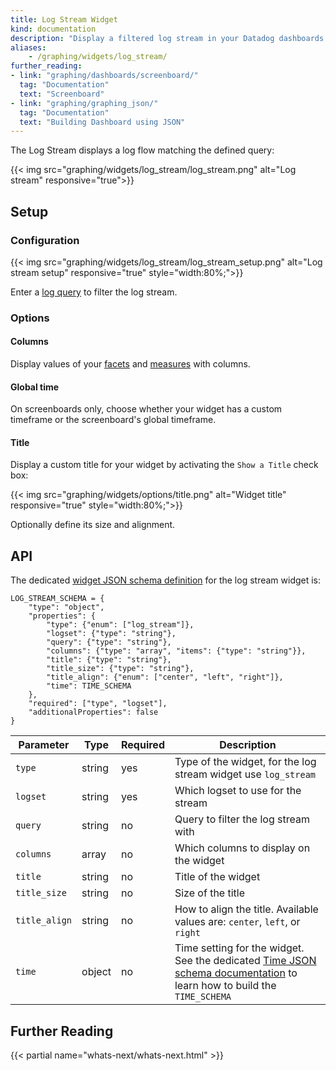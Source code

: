 ```yaml
---
title: Log Stream Widget
kind: documentation
description: "Display a filtered log stream in your Datadog dashboards."
aliases:
    - /graphing/widgets/log_stream/
further_reading:
- link: "graphing/dashboards/screenboard/"
  tag: "Documentation"
  text: "Screenboard"
- link: "graphing/graphing_json/"
  tag: "Documentation"
  text: "Building Dashboard using JSON"
---
```


The Log Stream displays a log flow matching the defined query:

{{< img src="graphing/widgets/log_stream/log_stream.png" alt="Log stream" responsive="true">}}

## Setup
### Configuration

{{< img src="graphing/widgets/log_stream/log_stream_setup.png" alt="Log stream setup" responsive="true" style="width:80%;">}}

Enter a [log query][1] to filter the log stream.

### Options
#### Columns

Display values of your [facets][2] and [measures][3] with columns.

#### Global time

On screenboards only, choose whether your widget has a custom timeframe or the screenboard's global timeframe.

#### Title

Display a custom title for your widget by activating the `Show a Title` check box:

{{< img src="graphing/widgets/options/title.png" alt="Widget title" responsive="true" style="width:80%;">}}

Optionally define its size and alignment.

## API

The dedicated [widget JSON schema definition][4] for the log stream widget is:

```
LOG_STREAM_SCHEMA = {
    "type": "object",
    "properties": {
        "type": {"enum": ["log_stream"]},
        "logset": {"type": "string"},
        "query": {"type": "string"},
        "columns": {"type": "array", "items": {"type": "string"}},
        "title": {"type": "string"},
        "title_size": {"type": "string"},
        "title_align": {"enum": ["center", "left", "right"]},
        "time": TIME_SCHEMA
    },
    "required": ["type", "logset"],
    "additionalProperties": false
}
```

| Parameter  | Type            | Required | Description                                                                                                                                                  |
| ------     | -----           | -----    | -----                                                                                                                                                        |
| `type`| string|yes|Type of the widget, for the log stream widget use `log_stream`|
|`logset`|string|yes|Which logset to use for the stream|
|`query`|string|no|Query to filter the log stream with|
|`columns`|array|no|Which columns to display on the widget|
|`title`|string|no|Title of the widget|
|`title_size`|string|no|Size of the title|
|`title_align`|string|no|How to align the title. Available values are: `center`, `left`, or `right`
|`time`|object|no|Time setting for the widget. See the dedicated [Time JSON schema documentation][5] to learn how to build the `TIME_SCHEMA`


## Further Reading

{{< partial name="whats-next/whats-next.html" >}}

[1]: /logs/explorer/search
[2]: /logs/explorer/?tab=facets#setup
[3]: /logs/explorer/?tab=measures#setup
[4]: /graphing/graphing_json/widget_json
[5]: /graphing/graphing_json/widget_json/#time-schema
